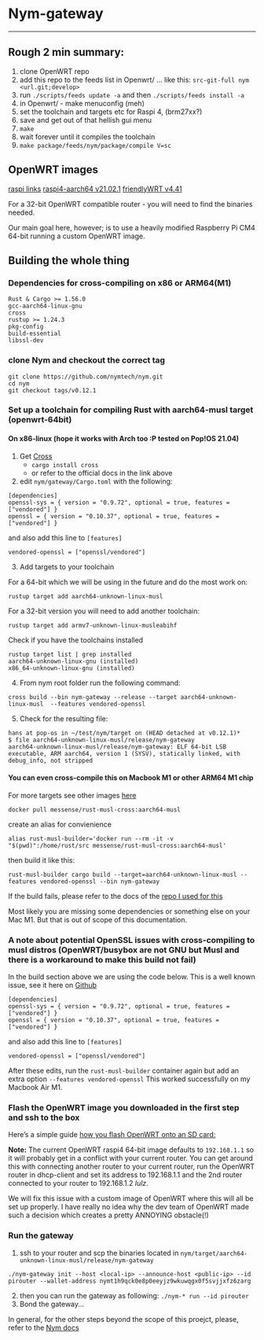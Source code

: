 # Nym-gateway 

-------------------------------------------------------------------------------
## Rough 2 min summary:

1. clone OpenWRT repo
2. add this repo to the feeds list in Openwrt/ ... like this: `src-git-full nym <url.git;develop>`  
3. run `./scripts/feeds update -a` and then `./scripts/feeds install -a`
3. in Openwrt/ - make menuconfig (meh)
4. set the toolchain and targets etc for Raspi 4, (brm27xx?)
5. save and get out of that hellish gui menu
6. `make`
7. wait forever until it compiles the toolchain 
8. `make package/feeds/nym/package/compile V=sc`

## OpenWRT images
[raspi links](https://openwrt.org/toh/raspberry_pi_foundation/raspberry_pi)
[raspi4-aarch64 v21.02.1](https://downloads.openwrt.org/releases/21.02.1/targets/bcm27xx/bcm2711/openwrt-21.02.1-bcm27xx-bcm2711-rpi-4-squashfs-sysupgrade.img.gz)
[friendlyWRT v4.41](https://drive.google.com/file/d/1zfLZXoDbTVSzXsdRN1BRPUho8uxpjNzf/view?usp=sharing)

For a 32-bit OpenWRT compatible router - you will need to find the binaries needed. 

Our main goal here, however; is to use a heavily modified Raspberry Pi CM4 64-bit running a custom OpenWRT image.

## Building the whole thing 

### Dependencies for cross-compiling on x86 or ARM64(M1)

```
Rust & Cargo >= 1.56.0
gcc-aarch64-linux-gnu
cross
rustup >= 1.24.3
pkg-config 
build-essential
libssl-dev
```

### clone Nym and checkout the correct tag
```
git clone https://github.com/nymtech/nym.git
cd nym
git checkout tags/v0.12.1
```

### Set up a toolchain for compiling Rust with aarch64-musl target (openwrt-64bit)

#### On x86-linux (hope it works with Arch too :P tested on Pop!OS 21.04)
1. Get [Cross](https://github.com/cross-rs/cross) 
    - `cargo install cross`
    - or refer to the official docs in the link above
2. edit `nym/gateway/Cargo.toml` with the following:

```
[dependencies]
openssl-sys = { version = "0.9.72", optional = true, features = ["vendored"] }
openssl = { version = "0.10.37", optional = true, features = ["vendored"] }
```
and also add this line to `[features]`
```
vendored-openssl = ["openssl/vendored"]
```
3. Add targets to your toolchain 

For a 64-bit which we will be using in the future and do the most work on:
```
rustup target add aarch64-unknown-linux-musl
```
For a 32-bit version you will need to add another toolchain:
```
rustup target add armv7-unknown-linux-musleabihf

```

Check if you have the toolchains installed

```
rustup target list | grep installed
aarch64-unknown-linux-gnu (installed)
x86_64-unknown-linux-gnu (installed)
```

4. From nym root folder run the following command:

```
cross build --bin nym-gateway --release --target aarch64-unknown-linux-musl  --features vendored-openssl
```

5. Check for the resulting file:
```
hans at pop-os in ~/test/nym/target on (HEAD detached at v0.12.1)*
$ file aarch64-unknown-linux-musl/release/nym-gateway
aarch64-unknown-linux-musl/release/nym-gateway: ELF 64-bit LSB executable, ARM aarch64, version 1 (SYSV), statically linked, with debug_info, not stripped
```

#### You can even cross-compile this on Macbook M1 or other ARM64 M1 chip
For more targets see other images [here](https://github.com/messense/rust-musl-cross)

```
docker pull messense/rust-musl-cross:aarch64-musl
```

create an alias for convienience 
```
alias rust-musl-builder='docker run --rm -it -v "$(pwd)":/home/rust/src messense/rust-musl-cross:aarch64-musl'
```
then build it like this:
```
rust-musl-builder cargo build --target=aarch64-unknown-linux-musl --features vendored-openssl --bin nym-gateway
```
If the build fails, please refer to the docs of the [repo I used for this](https://github.com/messense/rust-musl-cross)

Most likely you are missing some dependencies or something else on your Mac M1. But that is out of scope of this documentation.


### A note about potential OpenSSL issues with cross-compiling to musl distros (OpenWRT/busybox are not GNU but Musl and there is a workaround to make this build not fail) 

In the build section above we are using the code below. This is a well known issue, see it here on [Github](https://github.com/cross-rs/cross/issues/229#issuecomment-597898074) 

```
[dependencies]
openssl-sys = { version = "0.9.72", optional = true, features = ["vendored"] }
openssl = { version = "0.10.37", optional = true, features = ["vendored"] }
```
and also add this line to `[features]`
```
vendored-openssl = ["openssl/vendored"]
```
After these edits, run the `rust-musl-builder` container again but add an extra option `--features vendored-openssl`
This worked successfully on my Macbook Air M1. 

### Flash the OpenWRT image you downloaded in the first step and ssh to the box
Here’s a simple guide [how you flash OpenWRT onto an SD card:](https://www.how2shout.com/how-to/balenaetcher-how-to-create-a-bootable-usb-flash-drive-using-etcher.html)


**Note:** The current OpenWRT raspi4 64-bit image defaults to `192.168.1.1` so it will probably get in a conflict with your current router. You can get around this with connecting another router to your current router, run the OpenWRT router in dhcp-client and set its address to 192.168.1.1 and the 2nd router connected to your router to 192.168.1.2 *lulz*.

We will fix this issue with a custom image of OpenWRT where this will all be set up properly. I have really no idea why the dev team of OpenWRT made such a decision which creates a pretty ANNOYING obstacle(!)

### Run the gateway

1. ssh to your router and scp the binaries located in 
`nym/target/aarch64-unknown-linux-musl/release/nym-gateway`

```
./nym-gateway init --host <local-ip> --announce-host <public-ip> --id pirouter --wallet-address nymt1h9qck0e8p0eeyjz9wkuwqgx0f5svjjxfz6zarg
```


2. then you can run the gateway as following: `./nym-* run --id pirouter` 
3. Bond the gateway... 

In general, for the other steps beyond the scope of this proejct, please, refer to the [Nym docs](https://nymtech.net/docs)





